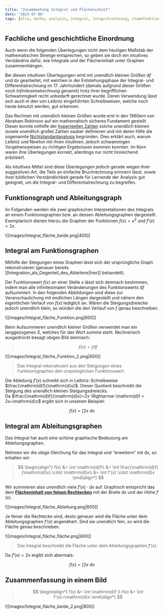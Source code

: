 ```yaml
---
title: "Zusammenhang Integral und Flächeninhalt"
date: "2023-07-06"
tags: [alle, mathe, analysis, integral, integralrechnung, stammfunktion, ableitung , differentialrechnung, steigung, steigungsdreieck, flächeninhalt, leibniz, newton, nichtstandardanalysis, hyperreelle_zahlen, hauptsatz]
---
```


## Fachliche und geschichtliche Einordnung

Auch wenn die folgenden Überlegungen nicht dem heutigen Maßstab der mathematischen Strenge entsprechen, so geben sie doch ein intuitives Verständnis dafür, wie Integrale und der Flächeninhalt unter Graphen zusammenhängen. 

Bei diesen intuitiven Überlegungen wird mit unendlich kleinen Größen $\mathrm{d}f$ und $\mathrm{d}x$ gearbeitet, mit welchen in der Entstehungsphase der Integral- und Differentialrechnung im 17. Jahrhundert (damals aufgrund dieser Größen noch *Infinitesimalrechnung* genannt) trotz ihrer begrifflichen Schwammigkeit recht unbedarft gerechnet wurde. Deren Verwendung lässt sich auch in den von Leibniz eingeführten Schreibweisen, welche noch heute benutzt werden, gut erkennen.

Das Rechnen mit unendlich kleinen Größen wurde erst in den 1960ern von Abraham Robinson auf ein mathematisch sicheres Fundament gestellt. Dieser konnte mithilfe der [hyperreellen Zahlen](https://de.wikipedia.org/wiki/Hyperreelle_Zahl) solche unendlich kleinen (sowie unendlich große) Zahlen sauber definieren und mit deren Hilfe die sogenannte [Nichtstandardanalysis](https://youtube.com/watch?v=6Fj--9gQ1Qo) begründen. 
Dies erklärt auch, warum Leibniz und Newton mit ihren intuitiven, jedoch schwammigen Vorgehensweisen zu richtigen Ergebnissen kommen konnten. Im Kern waren ihre Überlegungen korrekt, allerdings nur nicht hinreichend präzisiert. 

Als intuitives Mittel sind diese Überlegungen jedoch gerade wegen ihrer suggestiven Art, die Teils an einfache Bruchrechnung erinnern lässt, sowie ihrer bildlichen Verständlichkeit gerade für Lernende der Analysis gut geeignet, um die Integral- und Differentialrechnung zu begreifen.


## Funktionsgraph und Ableitungsgraph

Im Folgenden werden die zwei graphischen Interpretationen des Integrals an einem Funktionsgraphen bzw. an dessen Ableitungsgraphen dargestellt. 
Exemplarisch dienen hierzu die Graphen der Funktionen $f(x)=x^{2}$ und $f'(x)=2x$.

![[images/Integral_fläche_beide.png|400]]


## Integral am Funktionsgraphen

Mithilfe der Steigungen eines Graphen lässt sich der ursprüngliche Graph rekonstruieren (genauer bereits [[Integration_als_Gegenteil_des_Ableitens|hier]] behandelt).

Der Funktionswert $f(x)$ an einer Stelle $x$ lässt sich demnach bestimmen, indem man alle infinitesimalen Veränderungen des Funktionswerts $\mathrm{d}f$ aufsummiert.
In den folgenden Abbildungen sind diese zur Veranschaulichung mit endlichen Längen dargestellt und nähern den eigentlichen Verlauf von $f(x)$ lediglich an. Wären die Steigungsdreiecke jedoch unendlich klein, so würden die den Verlauf von $f$ genau beschreiben.

![[images/Integral_fläche_Funktion.png|600]]

Beim Aufsummieren unendlich kleiner Größen verwendet man ein langgezogenes *S*, welches für das Wort *summa* steht.
Rechnerisch ausgedrückt besagt obiges Bild demnach:

>$$f(x) = \int \mathrm{d}f$$

![[images/Integral_fläche_Funktion_2.png|600]]

>Das Integral rekonstruiert aus den Steigungen eines Funktionsgraphen den ursprünglichen Funktionswert.

Die Ableitung $f'(x)$ schreibt sich in Leibniz-Schreibweise $\frac{\mathrm{d}f}{\mathrm{d}x}$. Dieser Quotient beschreibt die Steigung des unendlich kleinen Steigungsdreiecks.<br> 
Da  $\frac{\mathrm{d}f}{\mathrm{d}x}=2x \Rightarrow \mathrm{d}f = 2x~\mathrm{d}x$ ergibt sich in unserem Beispiel:

$$f(x)=\int 2x~\mathrm{d}x$$


## Integral am Ableitungsgraphen

Das Integral hat auch eine schöne graphische Bedeutung am Ableitungsgraphen.

Nehmen wir die obige Gleichung für das Integral und "erweitern" mit $\mathrm{d}x$, so erhalten wir:

>$$
\begin{align*}
f(x) &= \int \mathrm{d}f\\
&= \int \frac{\mathrm{d}f}{\mathrm{d}x} \cdot \mathrm{d}x\\
&= \int f'(x) \cdot \mathrm{d}x
\end{align*}
>$$

Wir summieren also unendlich viele $f'(x) \cdot \mathrm{d}x$ auf. Graphisch entspricht das dem <u>**Flächeninhalt von feinen Rechtecken**</u> mit der Breite $\mathrm{d}x$ und der Höhe $f'(x)$. 

![[images/Integral_fläche_Ableitung.png|600]]

Je feiner die Rechtecke sind, desto genauer wird die Fläche unter dem Ableitungsgraphen $f'(x)$ angenähert. Sind sie unendlich fein, so wird die Fläche genau beschrieben.

![[images/Integral_fläche_fläche.png|600]]

>Das Integral beschreibt die Fläche unter dem Ableitungsgraphen $f'(x)$.

Da $f'(x)=2x$ ergibt sich abermals:

$$f(x)=\int 2x~\mathrm{d}x$$

## Zusammenfassung in einem Bild

>$$
>\begin{align*}
>f(x) &= \int \mathrm{d}f \\
>f(x) &= \int f'(x)~\mathrm{d}x
>\end{align*} 
>$$


![[images/Integral_fläche_beide_2.png|800]]
 